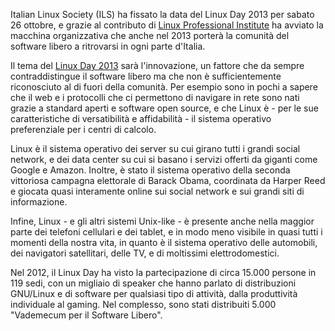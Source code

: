 <!--
.. title: Aspettando il Linux Day 2013
.. slug: aspettando-il-linux-day-2013
.. date: 2013-06-21 00:00:00
.. tags: 
.. category: 
.. link: 
.. description: 
.. type: text
.. image_copy: 
.. previewimage:
-->

<p>
Italian Linux Society (ILS) ha fissato la data del Linux Day 2013 per sabato 26 ottobre, e grazie al contributo di <a rel="nofollow" href="http://www.lpi-italia.org/">Linux Professional Institute</a> ha avviato la macchina organizzativa che anche nel 2013 porterà la comunità del software libero a ritrovarsi in ogni parte d'Italia.
</p>
<p>
Il tema del <a href="https://www.linuxday.it/">Linux Day 2013</a> sarà l'innovazione, un fattore che da sempre contraddistingue il software libero ma che non è sufficientemente riconosciuto al di fuori della comunità. Per esempio sono in pochi a sapere che il web e i protocolli che ci permettono di navigare in rete sono nati grazie a standard aperti e software open source, e che Linux è - per le sue caratteristiche di versatibilità e affidabilità - il sistema operativo preferenziale per i centri di calcolo.
</p>
<p>
Linux è il sistema operativo dei server su cui girano tutti i grandi social network, e dei data center su cui si basano i servizi offerti da giganti come Google e Amazon. Inoltre, è stato il sistema operativo della seconda vittoriosa campagna elettorale di Barack Obama, coordinata da Harper Reed e giocata quasi interamente online sui social network e sui grandi siti di informazione.
</p>
<p>
Infine, Linux - e gli altri sistemi Unix-like - è presente anche nella maggior parte dei telefoni cellulari e dei tablet, e in modo meno visibile in quasi tutti i momenti della nostra vita, in quanto è il sistema operativo delle automobili, dei navigatori satellitari, delle TV, e di moltissimi elettrodomestici.
</p>
<p>
Nel 2012, il Linux Day ha visto la partecipazione di circa 15.000 persone in 119 sedi, con un migliaio di speaker che hanno parlato di distribuzioni GNU/Linux e di software per qualsiasi tipo di attività, dalla produttività individuale al gaming. Nel complesso, sono stati distribuiti 5.000 "Vademecum per il Software Libero".
</p>